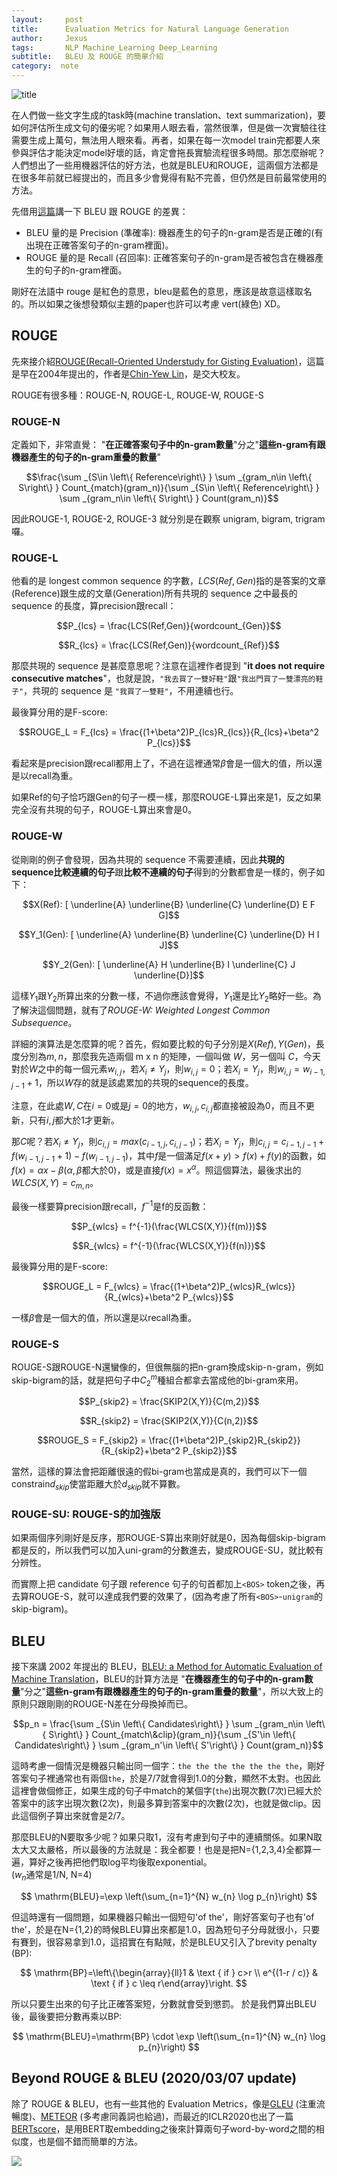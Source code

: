 ```yaml
---
layout:     post
title:      Evaluation Metrics for Natural Language Generation
author:     Jexus
tags: 		NLP Machine_Learning Deep_Learning
subtitle:   BLEU 及 ROUGE 的簡單介紹
category:  note
---
```


![title](http://upload.art.ifeng.com/2018/0408/1523156237505.jpg)

在人們做一些文字生成的task時(machine translation、text summarization)，要如何評估所生成文句的優劣呢？如果用人眼去看，當然很準，但是做一次實驗往往需要生成上萬句，無法用人眼來看。再者，如果在每一次model train完都要人來參與評估才能決定model好壞的話，肯定會拖長實驗流程很多時間。那怎麼辦呢？人們想出了一些用機器評估的好方法，也就是BLEU和ROUGE，這兩個方法都是在很多年前就已經提出的，而且多少會覺得有點不完善，但仍然是目前最常使用的方法。

先借用[這篇](https://stackoverflow.com/questions/38045290/text-summarization-evaluation-bleu-vs-rouge)講一下 BLEU 跟 ROUGE 的差異：

- BLEU 量的是 Precision (準確率): 機器產生的句子的n-gram是否是正確的(有出現在正確答案句子的n-gram裡面)。
- ROUGE 量的是 Recall (召回率): 正確答案句子的n-gram是否被包含在機器產生的句子的n-gram裡面。

剛好在法語中 rouge 是紅色的意思，bleu是藍色的意思，應該是故意這樣取名的。所以如果之後想發類似主題的paper也許可以考慮 vert(綠色) XD。


## ROUGE

先來接介紹[ROUGE(Recall-Oriented Understudy for Gisting Evaluation)](http://www.aclweb.org/anthology/W04-1013)，這篇是早在2004年提出的，作者是[Chin-Yew Lin](https://www.microsoft.com/en-us/research/people/cyl/)，是交大校友。

ROUGE有很多種：ROUGE-N, ROUGE-L, ROUGE-W, ROUGE-S

### ROUGE-N

定義如下，非常直覺：
"**在正確答案句子中的n-gram數量**"分之"**這些n-gram有跟機器產生的句子的n-gram重疊的數量**"  

$$\frac{\sum _{S\in \left\{ Reference\right\} } \sum _{gram_n\in \left\{ S\right\} } Count_{match}(gram_n)}{\sum _{S\in \left\{ Reference\right\} } \sum _{gram_n\in \left\{ S\right\} } Count(gram_n)}$$

因此ROUGE-1, ROUGE-2, ROUGE-3 就分別是在觀察 unigram, bigram, trigram 囉。

### ROUGE-L

他看的是 longest common sequence 的字數，$LCS(Ref,Gen)$指的是答案的文章(Reference)跟生成的文章(Generation)所有共現的 sequence 之中最長的 sequence 的長度，算precision跟recall：

$$P_{lcs} = \frac{LCS(Ref,Gen)}{wordcount_{Gen}}$$

$$R_{lcs} = \frac{LCS(Ref,Gen)}{wordcount_{Ref}}$$

那麼共現的 sequence 是甚麼意思呢？注意在這裡作者提到 "**it does not require consecutive matches**"，也就是說，`"我去買了一雙好鞋"`跟`"我出門買了一雙漂亮的鞋子"`，共現的 sequence 是 `"我買了一雙鞋"`，不用連續也行。

最後算分用的是F-score:

$$ROUGE_L = F_{lcs} = \frac{(1+\beta^2)P_{lcs}R_{lcs}}{R_{lcs}+\beta^2 P_{lcs}}$$

看起來是precision跟recall都用上了，不過在這裡通常$\beta$會是一個大的值，所以還是以recall為重。

如果Ref的句子恰巧跟Gen的句子一模一樣，那麼ROUGE-L算出來是1，反之如果完全沒有共現的句子，ROUGE-L算出來會是0。

### ROUGE-W

從剛剛的例子會發現，因為共現的 sequence 不需要連續，因此**共現的sequence比較連續的句子**跟**比較不連續的句子**得到的分數都會是一樣的，例子如下：

$$X(Ref): [ \underline{A} \underline{B} \underline{C} \underline{D} E F G]$$

$$Y_1(Gen): [ \underline{A} \underline{B} \underline{C} \underline{D} H I J]$$

$$Y_2(Gen): [ \underline{A} H \underline{B} I \underline{C} J \underline{D}]$$

這樣$Y_1$跟$Y_2$所算出來的分數一樣，不過你應該會覺得，$Y_1$還是比$Y_2$略好一些。為了解決這個問題，就有了*ROUGE-W: Weighted Longest Common Subsequence*。

詳細的演算法是怎麼算的呢？首先，假如要比較的句子分別是$X(Ref), Y(Gen)$，長度分別為$m, n$，那麼我先造兩個 m x n 的矩陣，一個叫做 $W$，另一個叫 $C$，今天對於$W$之中的每一個元素$w_{i,j}$，若$X_i \neq Y_j$，則$w_{i,j}=0$；若$X_i = Y_j$，則$w_{i,j}=w_{i-1,j-1}+1$，所以$W$存的就是該處累加的共現的sequence的長度。

注意，在此處$W, C$在$i=0$或是$j=0$的地方，$w_{i,j}, c_{i, j}$都直接被設為0，而且不更新，只有$i, j$都大於$1$才更新。

那$C$呢？若$X_i \neq Y_j$，則$c_{i,j} = max(c_{i-1,j}, c_{i,j-1})$；若$X_i = Y_j$，則$c_{i,j}=c_{i-1,j-1}+f(w_{i-1,j-1}+1)-f(w_{i-1,j-1})$，其中$f$是一個滿足$f(x+y) > f(x) + f(y)$的函數，如$f(x) = \alpha x-\beta$($\alpha, \beta$都大於0)，或是直接$f(x)=x^\alpha$。照這個算法，最後求出的$WLCS(X,Y)=c_{m,n}$。

最後一樣要算precision跟recall，$f^{-1}$是f的反函數：

$$P_{wlcs} = f^{-1}(\frac{WLCS(X,Y)}{f(m)})$$

$$R_{wlcs} = f^{-1}(\frac{WLCS(X,Y)}{f(n)})$$

最後算分用的是F-score:

$$ROUGE_L = F_{wlcs} = \frac{(1+\beta^2)P_{wlcs}R_{wlcs}}{R_{wlcs}+\beta^2 P_{wlcs}}$$

一樣$\beta$會是一個大的值，所以還是以recall為重。

### ROUGE-S
ROUGE-S跟ROUGE-N還蠻像的，但很無腦的把n-gram換成skip-n-gram，例如skip-bigram的話，就是把句子中$C ^m _2$種組合都拿去當成他的bi-gram來用。

$$P_{skip2} = \frac{SKIP2(X,Y)}{C(m,2)}$$

$$R_{skip2} = \frac{SKIP2(X,Y)}{C(n,2)}$$

$$ROUGE_S = F_{skip2} = \frac{(1+\beta^2)P_{skip2}R_{skip2}}{R_{skip2}+\beta^2 P_{skip2}}$$

當然，這樣的算法會把距離很遠的假bi-gram也當成是真的，我們可以下一個constrain$d_{skip}$使當距離大於$d_{skip}$就不算數。

### ROUGE-SU: ROUGE-S的加強版
如果兩個序列剛好是反序，那ROUGE-S算出來剛好就是0，因為每個skip-bigram都是反的，所以我們可以加入uni-gram的分數進去，變成ROUGE-SU，就比較有分辨性。

而實際上把 candidate 句子跟 reference 句子的句首都加上`<BOS>` token之後，再去算ROUGE-S，就可以達成我們要的效果了，(因為考慮了所有`<BOS>`-`unigram`的skip-bigram)。

## BLEU

接下來講 2002 年提出的 BLEU，[BLEU: a Method for Automatic Evaluation of Machine Translation](https://www.aclweb.org/anthology/P02-1040.pdf)，BLEU的計算方法是 "**在機器產生的句子中的n-gram數量**"分之"**這些n-gram有跟機器產生的句子的n-gram重疊的數量**"，所以大致上的原則只跟剛剛的ROUGE-N差在分母換掉而已。

$$p_n = \frac{\sum _{S\in \left\{ Candidates\right\} } \sum _{gram_n\in \left\{ S\right\} } Count_{match\&clip}(gram_n)}{\sum _{S'\in \left\{ Candidates\right\} } \sum _{gram_n'\in \left\{ S'\right\} } Count(gram_n)}$$

這時考慮一個情況是機器只輸出同一個字：`the the the the the the the`，剛好答案句子裡通常也有兩個`the`，於是7/7就會得到1.0的分數，顯然不太對。也因此這裡會做個修正，如果生成的句子中match的某個字(`the`)出現次數(7次)已經大於答案中的該字出現次數(2次)，則最多算到答案中的次數(2次)，也就是做clip。因此這個例子算出來就會是2/7。

那麼BLEU的N要取多少呢？如果只取1，沒有考慮到句子中的連續關係。如果N取太大又太嚴格，所以最後的方法就是：我全都要！也是是把N={1,2,3,4}全都算一遍，算好之後再把他們取log平均後取exponential。  
($w_n$通常是1/N, N=4)

$$
\mathrm{BLEU}=\exp \left(\sum_{n=1}^{N} w_{n} \log p_{n}\right)
$$

但這時還有一個問題，如果機器只輸出一個短句'of the'，剛好答案句子也有'of the'，於是在N={1,2}的時候BLEU算出來都是1.0，因為短句子分母就很小，只要有賽到，很容易拿到1.0，這招實在有點賊，於是BLEU又引入了brevity penalty (BP):

$$
\mathrm{BP}=\left\{\begin{array}{ll}1 & \text { if } c>r \\ e^{(1-r / c)} & \text { if } c \leq r\end{array}\right.
$$

所以只要生出來的句子比正確答案短，分數就會受到懲罰。
於是我們算出BLEU後，最後要把分數再乘以BP:

$$
\mathrm{BLEU}=\mathrm{BP} \cdot \exp \left(\sum_{n=1}^{N} w_{n} \log p_{n}\right)
$$

## Beyond ROUGE & BLEU (2020/03/07 update)
除了 ROUGE & BLEU，也有一些其他的 Evaluation Metrics，像是[GLEU](https://www.aclweb.org/anthology/P07-1044/) (注重流暢度)、[METEOR](https://www.aclweb.org/anthology/W05-0909/) (多考慮同義詞也給過)，而最近的ICLR2020也出了一篇 [BERTscore](https://arxiv.org/abs/1904.09675)，是用BERT取embedding之後來計算兩句子word-by-word之間的相似度，也是個不錯而簡單的方法。

![](https://github.com/Tiiiger/bert_score/raw/master/bert_score.png)